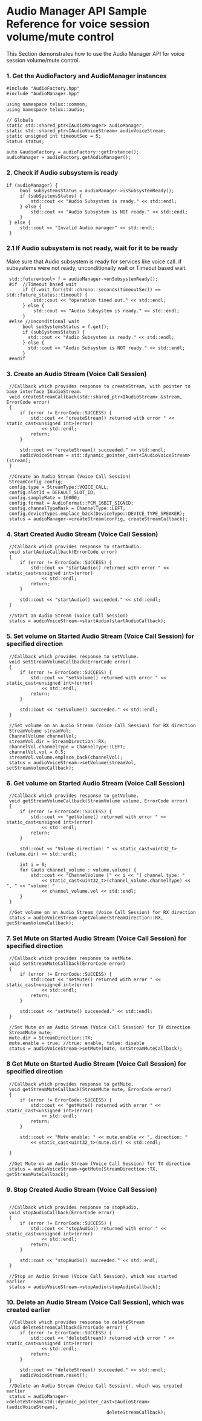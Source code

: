 # Audio Manager API Sample Reference for voice session volume/mute control

This Section demonstrates how to use the Audio Manager API for voice session volume/mute control.

### 1. Get the AudioFactory and AudioManager instances

   ~~~~~~{.cpp}
   #include "AudioFactory.hpp"
   #include "AudioManager.hpp"

   using namespace telux::common;
   using namespace telux::audio;

   // Globals
   static std::shared_ptr<IAudioManager> audioManager;
   static std::shared_ptr<IAudioVoiceStream> audioVoiceStream;
   static unsigned int timeoutSec = 5;
   Status status;

   auto &audioFactory = audioFactory::getInstance();
   audioManager = audioFactory.getAudioManager();
   ~~~~~~

### 2. Check if Audio subsystem is ready

   ~~~~~~{.cpp}
   if (audioManager) {
        bool subSystemsStatus = audioManager->isSubsystemReady();
        if (subSystemsStatus) {
            std::cout << "Audio Subsystem is ready." << std::endl;
        } else {
            std::cout << "Audio Subsystem is NOT ready." << std::endl;
        }
    } else {
        std::cout << "Invalid Audio manager" << std::endl;
    }
   ~~~~~~

### 2.1 If Audio subsystem is not ready, wait for it to be ready

Make sure that Audio subsystem is ready for services like voice call.
if subsystems were not ready, unconditionally wait or Timeout based wait.

   ~~~~~~{.cpp}
    std::future<bool> f = audioManager->onSubsystemReady();
    #if  //Timeout based wait
         if (f.wait_for(std::chrono::seconds(timeoutSec)) == std::future_status::timeout) {
             std::cout << "operation timed out." << std::endl;
         } else {
             std::cout << "Audio Subsystem is ready." << std::endl;
         }
    #else //Unconditional wait
         bool subSystemsStatus = f.get();
         if (subSystemsStatus) {
           std::cout << "Audio Subsystem is ready." << std::endl;
         } else {
           std::cout << "Audio Subsystem is NOT ready." << std::endl;
         }
    #endif
   ~~~~~~

### 3. Create an Audio Stream (Voice Call Session)
   ~~~~~~{.cpp}
    //Callback which provides response to createStream, with pointer to base interface IAudioStream.
    void createStreamCallback(std::shared_ptr<IAudioStream> &stream, ErrorCode error)
    {
        if (error != ErrorCode::SUCCESS) {
            std::cout << "createStream() returned with error " << static_cast<unsigned int>(error)
                << std::endl;
            return;
        }

        std::cout << "createStream() succeeded." << std::endl;
        audioVoiceStream = std::dynamic_pointer_cast<IAudioVoiceStream>(stream);
    }

    //Create an Audio Stream (Voice Call Session)
    StreamConfig config;
    config.type = StreamType::VOICE_CALL;
    config.slotId = DEFAULT_SLOT_ID;
    config.sampleRate = 16000;
    config.format = AudioFormat::PCM_16BIT_SIGNED;
    config.channelTypeMask = ChannelType::LEFT;
    config.deviceTypes.emplace_back(DeviceType::DEVICE_TYPE_SPEAKER);
    status = audioManager->createStream(config, createStreamCallback);
   ~~~~~~

### 4. Start Created Audio Stream (Voice Call Session)
   ~~~~~~{.cpp}
    //Callback which provides response to startAudio.
    void startAudioCallback(ErrorCode error)
    {
        if (error != ErrorCode::SUCCESS) {
            std::cout << "startAudio() returned with error " << static_cast<unsigned int>(error)
                << std::endl;
            return;
        }

        std::cout << "startAudio() succeeded." << std::endl;
    }

    //Start an Audio Stream (Voice Call Session)
    status = audioVoiceStream->startAudio(startAudioCallback);
   ~~~~~~

### 5. Set volume on Started Audio Stream (Voice Call Session) for specified direction
   ~~~~~~{.cpp}
    //Callback which provides response to setVolume.
    void setStreamVolumeCallback(ErrorCode error)
    {
        if (error != ErrorCode::SUCCESS) {
            std::cout << "setVolume() returned with error " << static_cast<unsigned int>(error)
                << std::endl;
            return;
        }

        std::cout << "setVolume() succeeded." << std::endl;
    }

    //Set volume on an Audio Stream (Voice Call Session) for RX direction
    StreamVolume streamVol;
    ChannelVolume channelVol;
    streamVol.dir = StreamDirection::RX;
    channelVol.channelType = ChannelType::LEFT;
    channelVol.vol = 0.5;
    streamVol.volume.emplace_back(channelVol);
    status = audioVoiceStream->setVolume(streamVol, setStreamVolumeCallback);
   ~~~~~~

### 6. Get volume on Started Audio Stream (Voice Call Session)
   ~~~~~~{.cpp}
    //Callback which provides response to getVolume.
    void getStreamVolumeCallback(StreamVolume volume, ErrorCode error)
    {
        if (error != ErrorCode::SUCCESS) {
            std::cout << "getVolume() returned with error " << static_cast<unsigned int>(error)
                << std::endl;
            return;
        }

        std::cout << "Volume direction: " << static_cast<uint32_t>(volume.dir) << std::endl;

        int i = 0;
        for (auto channel_volume : volume.volume) {
            std::cout << "ChannelVolume [" << i << "] channel type: "
                << static_cast<uint32_t>(channel_volume.channelType) << ", " << "volume: "
                << channel_volume.vol << std::endl;
        }
    }

    //Get volume on an Audio Stream (Voice Call Session) for RX direction
    status = audioVoiceStream->getVolume(StreamDirection::RX, getStreamVolumeCallback);
   ~~~~~~

### 7. Set Mute on Started Audio Stream (Voice Call Session) for specified direction
   ~~~~~~{.cpp}
    //Callback which provides response to setMute.
    void setStreamMuteCallback(ErrorCode error)
    {
        if (error != ErrorCode::SUCCESS) {
            std::cout << "setMute() returned with error " << static_cast<unsigned int>(error)
                << std::endl;
            return;
        }

        std::cout << "setMute() succeeded." << std::endl;
    }

    //Set Mute on an Audio Stream (Voice Call Session) for TX direction
    StreamMute mute;
    mute.dir = StreamDirection::TX;
    mute.enable = true; //true: enable, false: disable
    status = audioVoiceStream->setMute(mute, setStreamMuteCallback);
   ~~~~~~

### 8 Get Mute on Started Audio Stream (Voice Call Session) for specified direction
   ~~~~~~{.cpp}
    //Callback which provides response to getMute.
    void getStreamMuteCallback(StreamMute mute, ErrorCode error)
    {
        if (error != ErrorCode::SUCCESS) {
            std::cout << "getMute() returned with error " << static_cast<unsigned int>(error)
                << std::endl;
            return;
        }

        std::cout << "Mute enable: " << mute.enable << ", direction: "
            << static_cast<uint32_t>(mute.dir) << std::endl;

    }

    //Get Mute on an Audio Stream (Voice Call Session) for TX direction
    status = audioVoiceStream->getMute(StreamDirection::TX, getStreamMuteCallback);
   ~~~~~~

### 9. Stop Created Audio Stream (Voice Call Session)
   ~~~~~~{.cpp}

    //Callback which provides response to stopAudio.
    void stopAudioCallback(ErrorCode error)
    {
        if (error != ErrorCode::SUCCESS) {
            std::cout << "stopAudio() returned with error " << static_cast<unsigned int>(error)
                << std::endl;
            return;
        }

        std::cout << "stopAudio() succeeded." << std::endl;
    }

    //Stop an Audio Stream (Voice Call Session), which was started earlier
    status = audioVoiceStream->stopAudio(stopAudioCallback);
   ~~~~~~

### 10. Delete an Audio Stream (Voice Call Session), which was created earlier
   ~~~~~~{.cpp}
    //Callback which provides response to deleteStream
    void deleteStreamCallback(ErrorCode error) {
        if (error != ErrorCode::SUCCESS) {
            std::cout << "deleteStream() returned with error " << static_cast<unsigned int>(error)
                << std::endl;
            return;
        }

        std::cout << "deleteStream() succeeded." << std::endl;
        audioVoiceStream.reset();
    }
    //Delete an Audio Stream (Voice Call Session), which was created earlier
    status = audioManager->deleteStream(std::dynamic_pointer_cast<IAudioStream>(audioVoiceStream),
                                        deleteStreamCallback);
   ~~~~~~
